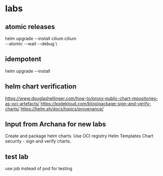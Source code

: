# labs

## atomic releases

helm upgrade --install cilium cilium \
 --atomic --wait --debug \

## idempotent

helm upgrade --install

## helm chart verification

https://www.douglashellinger.com/how-to/proxy-public-chart-repositories-as-oci-artefacts/
https://kodekloud.com/blog/package-sign-and-verify-charts/
https://helm.sh/docs/topics/provenance/

## Input from Archana for new labs

Create and package helm charts. Use OCI registry
Helm Templates
Chart security - sign and verify charts.

## test lab

use job instead of pod for testing

